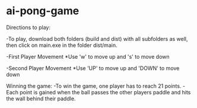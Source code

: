 # ai-pong-game

Directions to play:

  -To play, download both folders (build and dist) with all subfolders as well, then click on main.exe in the folder dist/main.
  
  -First Player Movement
    *Use 'w' to move up and 's' to move down

  -Second Player Movement
    *Use 'UP' to move up and 'DOWN' to move down

Winning the game:
  -To win the game, one player has to reach 21 points.
  -Each point is gained when the ball passes the other players paddle and hits the wall behind their paddle.

